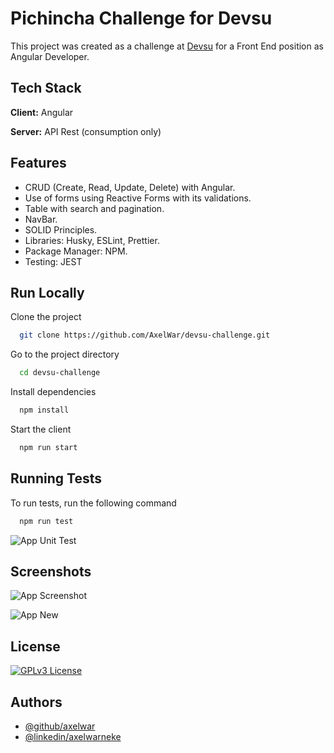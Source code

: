 # Pichincha Challenge for Devsu

This project was created as a challenge at [Devsu](https://devsu.com/) for a Front End position as Angular Developer.


## Tech Stack

**Client:** Angular

**Server:** API Rest (consumption only)



## Features

- CRUD (Create, Read, Update, Delete) with Angular.
- Use of forms using Reactive Forms with its validations.
- Table with search and pagination.
- NavBar.
- SOLID Principles.
- Libraries: Husky, ESLint, Prettier.
- Package Manager: NPM.
- Testing: JEST


## Run Locally

Clone the project

```bash
  git clone https://github.com/AxelWar/devsu-challenge.git
```

Go to the project directory

```bash
  cd devsu-challenge
```

Install dependencies

```bash
  npm install
```

Start the client

```bash
  npm run start
```
## Running Tests

To run tests, run the following command

```bash
  npm run test
```

![App Unit Test](https://lh3.googleusercontent.com/fife/AGXqzDkzGvHphB9pu9UIWmPsRUeXWDCIM4A5L55lRvN4bP1kHAE9OpYZxqhWa9Tq3U6Ej08SUZwnHlP158EP8O20vVIXAurTDtbORilFEQCnRuqRKNC3OxOy2QZ3lkiD0zNc3wefhAGzId0GKNMk9a2Lx251XS65AkvSZPoO5pEpe8s-ZaHfwN8lpSOVbgAl7MOPMuX4No17z2tIGW5G6ROtYxUBT4TThkNYJSPtdKSeMnZgA6Su4W2vl_eiz8Xi07ZlCZyNyJ9Ziu-X9DxdUNkmRi9kulhmLeo5Sw_OFe0B7iMSQHClLVVLPfvht5qoDEqDhF9oMYcHzFtRaGw0kfNREs6AsxIckku2KiH2pSqWxcB8mXpBbCNmOVYrulWhGEjsrUbYYFf7WA8tpOWVfHm5LYz-A7P9cR7EWdkVBTthSo9tUX7MUMl6oY0ZxBJ-j4wkJ5PGztGxmb-w5C2lAQhM4jeX0VrWYRGinT37XjPRq6_kDNfqiUhXpagbVBI5tWyV3xrM2iI-yP6USyEz80AotNPCvfsyJ7JOREgdQmgsNDCD5lq2rZcsImcNzgumsB0mpNetuuBUPPGPbjsDp7XePhwIXuyJklMl_Zr15aJPFJTUyFdgAxBdetWnsEQNrTyGVBz9e-u5brJRiQb35gfwcLTchkmeVaQalpdjk_we-WshUKa4UcnLsVJQ7fd2g0TYWaDLb4olAyIarJXMF9ohdxDT4LmdG43O_gNBJjelm1XBF8FEXZCcAolnc8VmofRtodCvQqd9iVEMsC7VdofUA1UIMHTysRgKwZrSbZCSnT-nOZyxZ34ROp9R7gxAt33WD12x2y0Fg1tnz7OgESUDbn0mbl1XBenT0_j0UZGtnM9Te6ybuNIZG1g7FOBQbzh2lZ-Of72RfL32DUxysrM6KAd-R3wQSYbyue_ydeF9QVqKtJwOp6NA8ZyF0s31chIi-CIaiHTMfkKx-fOQHIxmYCk6Zwu03JkuqVLNJbKKuCjhjsE9As-XwqhzYn4TUyznMK01d2mgrU5K_fVgrIIYgWvE1n6d5JsfaJlQrrWoI1F9JuPiJQtvXzosxVnFSJ-rdT0JNlUtuEWaIqlapGNhxjGrIxhNASh6xIBgtkRaldVES1XyKK0dKNbNhBhoW_kIpBieqmquFCJN1o_kjWqsMdcWS7dPNR_kC5g-UIquFgJgFCo_TeugEYiiM5MM3aBHSULxjE6RWFrXubzWBNYvm81F2szDWYBtHo9lwIM-XoUC8XjRQToLi9RZ-4dXOOYlxgjInHoz9pCdJzykpSxdUFc4WuOY9-RwEj3sCWoWsTCaql5VQQ9UZGe_Dp9sYzWkU2GcOGMgadIIyiDymaiWwADmN8d-54PdyDZipDzFvv1A5uukM4KL_ZtQKbbx2GMdKl1dr1P8GE-WXn_GfVpiWr6Letkj35YdUMBFVETv0CzmsHhDeD7aYiIh2L5Epr4zNho_2Lwb6KIYO4t_njSl4ce52-KrGF2B05KHVuae_cJ142tDSKa5V6AanW_Qwi-52ZVED3d1E3w4qEY=w1073-h908)


## Screenshots

![App Screenshot](https://lh3.googleusercontent.com/u/0/drive-viewer/AEYmBYTleX4-pINhTMh6l9FZOeC2DpnBsn8B2hrEfYZcUgCFzdyQEmt6MBEAopj6upEF87yOhjhPbYsGspZ6tEtXs9nGjkB2=w1080-h1784)

![App New](https://lh3.googleusercontent.com/fife/AGXqzDnfEkNsJN4kTHmElufU2YdVyJ7U9MEIe6BxRwnZOVPb41geLxLZTu9BhaHqIsRhI3ZR0NHfwK4VtAseZoZ3sTVSN747jutQHma6rIq08S6ePgIwGeM6s5mJ4nV5dQVsRpW6HeYpR2zk-VMZN3MWq8tdcoQxeSNaRqAr3Ay6Q1LS0GltMhx-jis93UXHBNL9ihCNQM_99O1xmsRFhnPshZ_x3MTCGK8ULOSvI97L5nlQWzc3nwSwy3q_Qy7yq2WPtXurU-RMKWrUp0dd0F20L02LJ0PeSY1q93biz_mXIHOmQ11XIazEmdgN_GJI2-nb2fOEnECHgBxqgNry0qfKIe-uqj7uuOFTwAfyBIp_KCZ6zc7zK9QDPd3IL8Bgh-DqDCwm_5RPvylW7g1Eq8fo31qkcXs_-ry_zqn721yGcInCldtFiHA98bjNxL4Jr0Jo-5iDIHv6uWPDF3iX6LoojctLgxhOMwRKdh8texL9NjUEq1UMhfZtMQkBK0pbkYCxhla1CaSWBMCu1xYKql0EPZQ854x0wG7fT0fXjuKiBynOm0VheDLzFoFPPeZExflCsdD6J4xdlD6TkoEBcNSfsNGJ3u7Kq7gMaA4XavTJVnfP2ADMgL01_Syjqzr78che5JAG_5PkVXNJ5XbHVCq4ZSBnmWcIuZkgIiXCu6M36Zby3eNt7NVVZOyE8st7-MOT2IQtzRcN4YQZIZkgYzZbzsrXsFn5B3XEWNjlsLMyEu-gx_8kF8sIqJ8OuHEf_RmpbX8olGT_nXrA-T_rGQNNnJdofDdx7BSw9ILl1he7qik_XbgMOSmOd5v0CZWfV5TjVb4BzJCzzQ_vQG9MUFw9ZgoKfwkPJXPqazns6LlCu7hn5yoa5d5czc4kvo3Bw3gsuXvmFILB_H9swy6-EVsxNrciDAJeSNJedPnszAX4lkT0V0tUA5pFynykxmXWMcJwCQtEaspVcmUGKarN7p7BCsVqhAVeXVyRDgMdjoXX7V_zD2hLTsBL6ZVFalcGczxH21on-JxRhKcprHlANi8iP7vFvikwHqvd5WWs4oAnbJibfW2Z8w858gr_qN3y64UQaBQetzCt4vybn5CrP1R_bhxkjDhbxyVc5xQCbMktqeRFQ9ZU-HdnYRBCW6SYbbBxCgxjESXJYIN9dMEqzLTfftRzSvhQqcLj-Hzfts48InB3P20yKxZ8gXLPbJUu06Ej7kotMSo1KYSPkoeP5-Z-qSSgNolIQZB9b3-Jj5t7ecRTbetMdkRkmWWndMMmHrpK8p6S-763tQCL1ZKKxTt4TtVCf9w5hnyuOyyiqEdRe7m1MerejdGF9H1ujl-uulkdu5gMvkKYrhC2ZRHdDVDmSUcQRIyn3ceoqXSs8dwlsfWVb1UdUz4T8C97frkDhDSpZmraaodoA7OybKyjuzdeCyVH3WIlWGT5t03KPBkirqxkFWMnlqM4VdJAZwM7jOLDFBu49Rp0Fq88Xk9gyoj4GK85FhpKryBkMJse7Wg_g8Yb48pjEnUa1wpCsi9TUVVaXCyExCjqORY6ukE=w1264-h944)

## License
[![GPLv3 License](https://img.shields.io/badge/License-GPL%20v3-yellow.svg)](https://opensource.org/licenses/)

## Authors

- [@github/axelwar](https://www.github.com/axelwar)
- [@linkedin/axelwarneke](https://www.linkedin.com/in/axelwarneke/)


